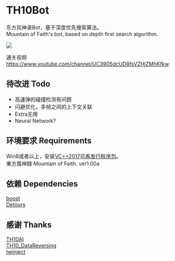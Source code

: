 # TH10Bot

东方风神录Bot，基于深度优先搜索算法。<br />
Mountain of Faith's bot, based on depth first search algorithm.<br />

![](https://github.com/GiriMind/TH10Bot/raw/master/1.png)

通关视频<br />
https://www.youtube.com/channel/UC3905dcUD8fsVZHjZMhKfkw<br />

## 待改进 Todo

* 高速弹的碰撞检测有问题
* 闪避优化，多帧之间的上下文关联<br />
* Extra无用<br />
* Neural Network?<br />

## 环境要求 Requirements

Win8或者以上，安装[VC++2017可再发行程序包](https://support.microsoft.com/zh-cn/help/2977003/the-latest-supported-visual-c-downloads)。<br />
東方風神録 Mountain of Faith. ver1.00a<br />

## 依赖 Dependencies

[boost](https://www.boost.org)<br />
[Detours](https://github.com/microsoft/detours)<br />

## 感谢 Thanks

[TH10AI](https://github.com/Infinideastudio/TH10AI)<br />
[TH10_DataReversing](https://github.com/binvec/TH10_DataReversing)<br />
[twinject](https://github.com/Netdex/twinject)<br />
